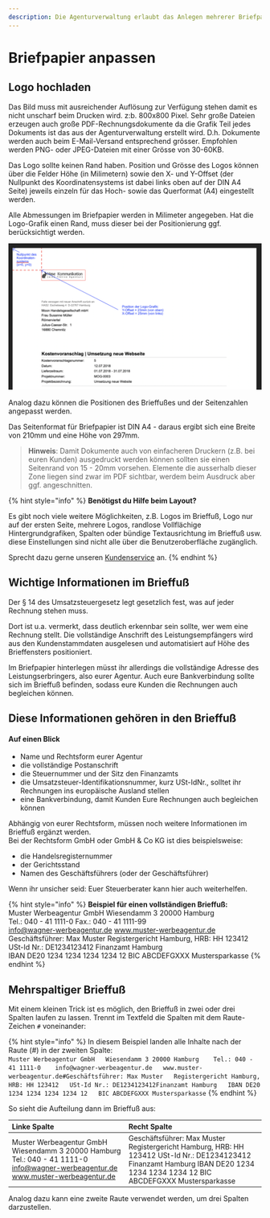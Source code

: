 ```yaml
---
description: Die Agenturverwaltung erlaubt das Anlegen mehrerer Briefpapiere.
---
```


# Briefpapier anpassen

## Logo hochladen

Das Bild muss mit ausreichender Auflösung zur Verfügung stehen damit es nicht unscharf beim Drucken wird. z:b. 800x800 Pixel. Sehr große Dateien erzeugen auch große PDF-Rechnungsdokumente da die Grafik Teil jedes Dokuments ist das aus der Agenturverwaltung erstellt wird. D.h. Dokumente werden auch beim E-Mail-Versand entsprechend grösser. Empfohlen werden PNG- oder JPEG-Dateien mit einer Grösse von 30-60KB.

Das Logo sollte keinen Rand haben. Position und Grösse des Logos können über die Felder Höhe \(in Milimetern\) sowie den X- und Y-Offset \(der Nullpunkt des Koordinatensystems ist dabei links oben auf der DIN A4 Seite\) jeweils einzeln für das Hoch- sowie das Querformat \(A4\) eingestellt werden.

Alle Abmessungen im Briefpapier werden in Milimeter angegeben. Hat die Logo-Grafik einen Rand, muss dieser bei der Positionierung ggf. berücksichtigt werden.

![](../../.gitbook/assets/koordinatensystem.png)

Analog dazu können die Positionen des Brieffußes und der Seitenzahlen angepasst werden.

Das Seitenformat für Briefpapier ist DIN A4 - daraus ergibt sich eine Breite von 210mm und eine Höhe von 297mm.

> **Hinweis**: Damit Dokumente auch von einfacheren Druckern \(z.B. bei euren Kunden\) ausgedruckt werden können sollten sie einen Seitenrand von 15 - 20mm vorsehen. Elemente die ausserhalb dieser Zone liegen sind zwar im PDF sichtbar, werdem beim Ausdruck aber ggf. angeschnitten.

{% hint style="info" %}
**Benötigst du Hilfe beim Layout?**  
  
Es gibt noch viele weitere Möglichkeiten, z.B. Logos im Brieffuß, Logo nur auf der ersten Seite, mehrere Logos, randlose Vollflächige Hintergrundgrafiken, Spalten oder bündige Textausrichtung im Brieffuß usw. diese Einstellungen sind nicht alle über die Benutzeroberfläche zugänglich.  
  
Sprecht dazu gerne unseren [Kundenservice](mailto:info@dieagenturverwaltung.de) an.
{% endhint %}

## Wichtige Informationen im Brieffuß

Der § 14 des Umsatzsteuergesetz legt gesetzlich fest, was auf jeder Rechnung stehen muss. 

Dort ist u.a. vermerkt, dass deutlich erkennbar sein sollte, wer wem eine Rechnung stellt. Die vollständige Anschrift des Leistungsempfängers wird aus den Kundenstammdaten ausgelesen und automatisiert auf Höhe des Brieffensters positioniert. 

Im Briefpapier hinterlegen müsst ihr allerdings die vollständige Adresse des Leistungserbringers, also eurer Agentur. Auch eure Bankverbindung sollte sich im Brieffuß befinden, sodass eure Kunden die Rechnungen auch begleichen können.

## **Diese Informationen gehören in den Brieffuß**

#### **Auf einen Blick**

* Name und Rechtsform eurer Agentur
* die vollständige Postanschrift
* die Steuernummer und der Sitz den Finanzamts
* die Umsatzsteuer-Identifikationsnummer, kurz USt-IdNr., solltet ihr Rechnungen ins europäische Ausland stellen
* eine Bankverbindung, damit Kunden Eure Rechnungen auch begleichen können

Abhängig von eurer Rechtsform, müssen noch weitere  Informationen im Brieffuß ergänzt werden.  
Bei der Rechtsform GmbH oder GmbH & Co KG ist dies beispielsweise:

* die Handelsregisternummer
* der Gerichtsstand
* Namen des Geschäftsführers \(oder der Geschäftsführer\)

Wenn ihr unsicher seid: Euer Steuerberater kann hier auch weiterhelfen.

{% hint style="info" %}
**Beispiel für einen vollständigen Brieffuß:**  
Muster Werbeagentur GmbH Wiesendamm 3 20000 Hamburg   
Tel.: 040 - 41 1111-0 Fax.: 040 - 41 1111-99  
info@wagner-werbeagentur.de www.muster-werbeagentur.de  
Geschäftsführer: Max Muster Registergericht Hamburg, HRB: HH 123412  
USt-Id Nr.: DE1234123412 Finanzamt Hamburg  
IBAN DE20 1234 1234 1234 1234 12 BIC ABCDEFGXXX Mustersparkasse 
{% endhint %}

## Mehrspaltiger Brieffuß

Mit einem kleinen Trick ist es möglich, den Brieffuß in zwei oder drei Spalten laufen zu lassen. Trennt im Textfeld die Spalten mit dem Raute-Zeichen `#` voneinander:

{% hint style="info" %}
In diesem Beispiel landen alle Inhalte nach der Raute \(\#\) in der zweiten Spalte:  
`Muster Werbeagentur GmbH  
Wiesendamm 3 20000 Hamburg   
Tel.: 040 - 41 1111-0   
info@wagner-werbeagentur.de  
www.muster-werbeagentur.de#Geschäftsführer: Max Muster  
Registergericht Hamburg, HRB: HH 123412  
USt-Id Nr.: DE1234123412Finanzamt Hamburg  
IBAN DE20 1234 1234 1234 1234 12  
BIC ABCDEFGXXX Mustersparkasse` 
{% endhint %}

So sieht die Aufteilung dann im Brieffuß aus:

| Linke Spalte | Recht Spalte |
| :--- | :--- |
| Muster Werbeagentur GmbH Wiesendamm 3 20000 Hamburg  Tel.: 040 - 41 1111-0  info@wagner-werbeagentur.de www.muster-werbeagentur.de | Geschäftsführer: Max Muster Registergericht Hamburg, HRB: HH 123412 USt-Id Nr.: DE1234123412 Finanzamt Hamburg IBAN DE20 1234 1234 1234 1234 12 BIC ABCDEFGXXX Mustersparkasse |

Analog dazu kann eine zweite Raute verwendet werden, um drei Spalten darzustellen.

